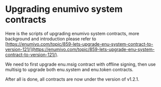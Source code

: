 # Upgrading enumivo system contracts

Here is the scripts of upgrading enumivo system contracts, more background and introduction please refer to [https://enumivo.com/topic/859-lets-upgrade-enu-system-contract-to-version-121/](https://enumivo.com/topic/859-lets-upgrade-enu-system-contract-to-version-121/).

We need to first upgrade enu.msig contract with offline signing, then use multisig to upgrade both enu.system and enu.token contracts.

After all is done, all contracts are now under the version of v1.2.1.
